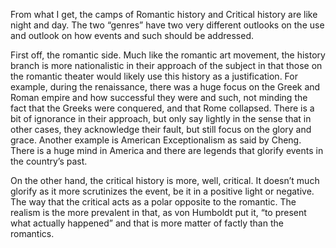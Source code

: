 From what I get, the camps of Romantic history and Critical history are like night and day. The two “genres” have two very different outlooks on the use and outlook on how events and such should be addressed.

First off, the romantic side. Much like the romantic art movement, the history branch is more nationalistic in their approach of the subject in that those on the romantic theater would likely use this history as a justification. For example, during the renaissance, there was a huge focus on the Greek and Roman empire and how successful they were and such, not minding the fact that the Greeks were conquered, and that Rome collapsed. There is a bit of ignorance in their approach, but only say lightly in the sense that in other cases, they acknowledge their fault, but still focus on the glory and grace. Another example is American Exceptionalism as said by Cheng. There is a huge mind in America and there are legends that glorify events in the country’s past.

On the other hand, the critical history is more, well, critical. It doesn’t much glorify as it more scrutinizes the event, be it in a positive light or negative. The way that the critical acts as a polar opposite to the romantic. The realism is the more prevalent in that, as von Humboldt put it, “to present what actually happened” and that is more matter of factly than the romantics.
